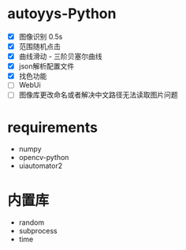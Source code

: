 
# autoyys-Python
- [x] 图像识别 0.5s
- [x] 范围随机点击 
- [x] 曲线滑动 - 三阶贝塞尔曲线
- [x] json解析配置文件
- [x] 找色功能
- [ ] WebUi
- [ ] 图像库更改命名或者解决中文路径无法读取图片问题

# requirements
- numpy
- opencv-python
- uiautomator2
# 内置库
- random
- subprocess
- time 